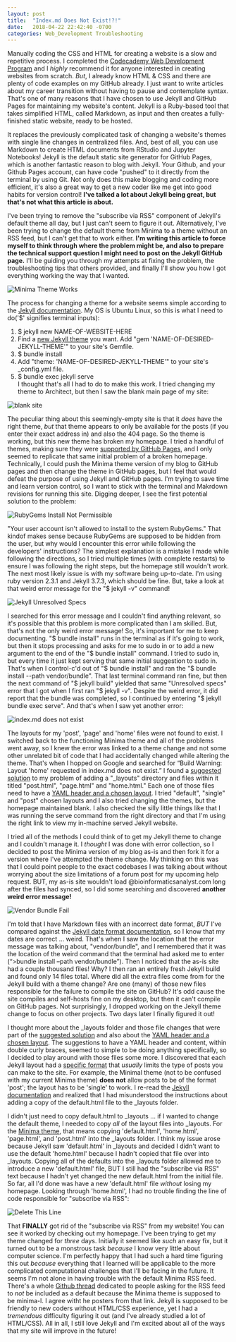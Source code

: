 ```yaml
---
layout: post
title:  "Index.md Does Not Exist!?!"
date:   2018-04-22 22:42:40 -0700
categories: Web_Development Troubleshooting
---
```

Manually coding the CSS and HTML for creating a website is a slow and repetitive process. I completed the [Codecademy Web Development Program] and I *highly* recommend it for anyone interested in creating websites from scratch. *But*, I already know HTML & CSS and there are plenty of code examples on my GitHub already. I just want to write articles about my career transition without having to pause and contemplate syntax. That's one of many reasons that I have chosen to use Jekyll and GitHub Pages for maintaining my website's content. Jekyll is a Ruby-based tool that takes simplified HTML, called Markdown, as input and then creates a fully-finished static website, ready to be hosted.

It replaces the previously complicated task of changing a website's themes with single line changes in centralized files. And, best of all, you can use Markdown to create HTML documents from RStudio and Jupyter Notebooks! Jekyll is the default static site generator for GitHub Pages, which is another fantastic reason to blog with Jekyll. Your Github, and your Github Pages account, can have code "pushed" to it directly from the terminal by using Git. Not only does this make blogging and coding more efficient, it's also a great way to get a new coder like me get into good habits for version control! **I've talked a lot about Jekyll being great, but that's not what this article is about.**  

I've been trying to remove the "subscribe via RSS" component of Jekyll's default theme all day, but I just can't seem to figure it out. Alternatively, I've been trying to change the default theme from Minima to a theme without an RSS feed, but I can't get that to work either. **I'm writing this article to force myself to think through where the problem might be, and also to prepare the technical support question I might need to post on the Jekyll GitHub page.** I'll be guiding you through my attempts at fixing the problem, the troubleshooting tips that others provided, and finally I'll show you how I got everything working the way that I wanted.

![Minima Theme Works]({{"/assets/jekyll_theme/jekyll_welcome.png"}})

The process for changing a theme for a website seems simple according to the [Jekyll documentation]. My OS is Ubuntu Linux, so this is what I need to do('$' signifies terminal inputs):
1. $ jekyll new NAME-OF-WEBSITE-HERE
2. Find a [new Jekyll theme] you want. Add "gem 'NAME-OF-DESIRED-JEKYLL-THEME'" to your site's Gemfile.
3. $ bundle install
4. Add "theme: 'NAME-OF-DESIRED-JEKYLL-THEME'" to your site's _config.yml file.
5. $ bundle exec jekyll serve  
I thought that's all I had to do to make this work. I tried changing my theme to Architect, but then I saw the blank main page of my site:

![blank site]({{"/assets/jekyll_theme/home_not_exist.png"}})

The peculiar thing about this seemingly-empty site is that it *does* have the right theme, *but* that theme appears to only be available for the posts (if you enter their exact address in) and also the 404 page. So the theme is working, but this new theme has broken my homepage. I tried a handful of themes, making sure they were [supported by GitHub Pages], and I only seemed to replicate that same initial problem of a broken homepage. Technically, I could push the Minima theme version of my blog to GitHub pages and then change the theme in GitHub pages, but I feel that would defeat the purpose of using Jekyll and GitHub pages. I'm trying to save time and learn version control, so I want to stick with the terminal and Makrdown revisions for running this site. Digging deeper, I see the first potential solution to the problem:   

![RubyGems Install Not Permissible]({{"/assets/jekyll_theme/theme_no_permission.png"}})

"Your user account isn't allowed to install to the system RubyGems." That kindof makes sense because RubyGems are supposed to be hidden from the user, but why would I encounter this error while following the developers' instructions? The simplest explanation is a mistake I made while following the directions, so I tried multiple times (with complete restarts) to ensure I was following the right steps, but the homepage still wouldn't work. The next most likely issue is with my software being up-to-date. I'm using ruby version 2.3.1 and Jekyll 3.7.3, which should be fine. But, take a look at that weird error message for the "$ jekyll -v" command!

![Jekyll Unresolved Specs]({{"/assets/jekyll_theme/theme_unresolved_specs.png"}})

I searched for this error message and I couldn't find anything relevant, so it's possible that this problem is more complicated than I am skilled. But, that's not the only weird error message! So, it's important for me to keep documenting. "$ bundle install" runs in the terminal as if it's going to work, but then it stops processing and asks for me to sudo in or to add a new argument to the end of the "$ bundle install" command. I tried to sudo in, but every time it just kept serving that same initial suggestion to sudo in. That's when I control-c'd out of "$ bundle install" and ran the "$ bundle install --path vendor/bundle". That last terminal command ran fine, but then the next command of "$ jekyll build" yielded that same "Unresolved specs" error that I got when I first ran "$ jekyll -v". Despite the weird error, it did report that the bundle was completed, so I continued by entering "$ jekyll bundle exec serve". And that's when I saw yet another error:

![index.md does not exist]({{"/assets/jekyll_theme/page_not_exist.png"}})

The layouts for my 'post', 'page' and 'home' files were not found to exist. I switched back to the functioning Minima theme and all of the problems went away, so I knew the error was linked to a theme change and not some other unrelated bit of code that I had accidentally changed while altering the theme. That's when I hopped on Google and searched for “Build Warning: Layout 'home' requested in index.md does not exist.” I found a [suggested solution] to my problem of adding a "_layouts" directory and files within it titled "post.html", "page.html" and "home.html." Each one of those files need to have a [YAML header and a chosen layout]. I tried "default", "single" and "post" chosen layouts and I also tried changing the themes, but the homepage maintained blank. I also checked the silly little things like that I was running the serve command from the right directory and that I'm using the right link to view my in-machine served Jekyll website.

I tried all of the methods I could think of to get my Jekyll theme to change and I couldn't manage it. I *thought* I was done with error collection, so I decided to post the Minima version of my blog as-is and then fork it for a version where I've attempted the theme change. My thinking on this was that I could point people to the exact codebases I was talking about without worrying about the size limitations of a forum post for my upcoming help request. BUT, my as-is site wouldn't load @bioinformaticsanalyst.com long after the files had synced, so I did some searching and discovered **another weird error message!**

![Vendor Bundle Fail]({{"/assets/jekyll_theme/vendor_bundle_fail.png"}})

I'm told that I have Markdown files with an incorrect date format, *BUT* I've compared against the [Jekyll date format documentation], so I know that my dates are correct ... weird. That's when I saw the location that the error message was talking about, "vendor/bundle", and I remembered that it was the location of the weird command that the terminal had asked me to enter (“>bundle install –path vendor/bundle”). Then I noticed that the as-is site had a couple thousand files! Why? I then ran an entirely fresh Jekyll build and found only 14 files total. Where did all the extra files come from for the Jekyll build with a theme change? Are one (many) of those new files responsible for the failure to compile the site on GitHub? It's odd cause the site compiles and self-hosts fine on my desktop, but then it can't compile on GitHub pages. Not surprisingly, I dropped working on the Jekyll theme change to focus on other projects. Two days later I finally figured it out!

I thought more about the _layouts folder and those file changes that were part of the [suggested solution] and also about the [YAML header and a chosen layout]. The suggestions to have a YAML header and content, within double curly braces, seemed to simple to be doing anything specifically, so I decided to play around with those files some more. I discovered that each Jekyll layout had a [specific format] that *usually* limits the type of posts you can make to the site. For example, the Minimal theme (not to be confused with my current Minima theme) **does not** allow posts to be of the format 'post'; the layout has to be 'single' to work. I re-read the [Jekyll documentation] and realized that I had misunderstood the instructions about adding a copy of the default.html file to the _layouts folder.

I didn't just need to copy default.html to _layouts ... if I wanted to change the default theme, I needed to copy *all* of the layout files into _layouts. For the [Minima theme], that means copying 'default.html', 'home.html', 'page.html', and 'post.html' into the _layouts folder. I think my issue arose because Jekyll saw 'default.html' in _layouts and decided I didn't want to use the default 'home.html' because I hadn't copied that file over into _layouts. Copying all of the defaults into the _layouts folder allowed me to introduce a new 'default.html' file, BUT I still had the "subscribe via RSS" text because I hadn't yet changed the new default.html from the initial file. So far, all I'd done was have a new 'default.html' file *without* losing my homepage. Looking through 'home.html', I had no trouble finding the line of code responsible for "subscribe via RSS":

![Delete This Line]({{"/assets/jekyll_theme/delete_this_line.png"}})

That **FINALLY** got rid of the "subscribe via RSS" from my website! You can see it worked by checking out my homepage. I've been trying to get my theme changed for *three* days. Initially it seemed like *such* an easy fix, but it turned out to be a monstrous task *because* I know very little about computer science. I'm perfectly happy that I had such a hard time figuring this out *because* everything that I learned will be applicable to the more complicated computational challenges that I'll be facing in the future. It seems I'm not alone in having trouble with the default Minima RSS feed. There's a whole [Github thread] dedicated to people asking for the RSS feed to *not* be included as a default because the Minima theme is supposed to be minima-l. I agree witht he posters from that link. Jekyll is supposed to be friendly to new coders without HTML/CSS experience, yet I had a *tremendous* difficulty figuring it out (and I've already studied a lot of HTML/CSS). All in all, I still love Jekyll and I'm excited about all of the ways that my site will improve in the future!


[Codecademy Web Development Program]: https://www.codecademy.com/
[Jekyll documentation]: https://jekyllrb.com/docs/themes/
[new Jekyll theme]: https://rubygems.org/search?utf8=✓&query=jekyll-theme
[supported by GitHub Pages]: https://pages.github.com/themes/
[suggested solution]: https://github.com/benbalter/wordpress-to-jekyll-exporter/issues/37
[YAML header and a chosen layout]:https://github.com/github/pages-gem/issues/416
[Jekyll date format documentation]:https://jekyllrb.com/docs/posts/
[specific format]: https://github.com/github/pages-gem/issues/416
[Minima theme]:https://github.com/jekyll/minima
[Github thread]:https://github.com/jekyll/minima/issues/98
